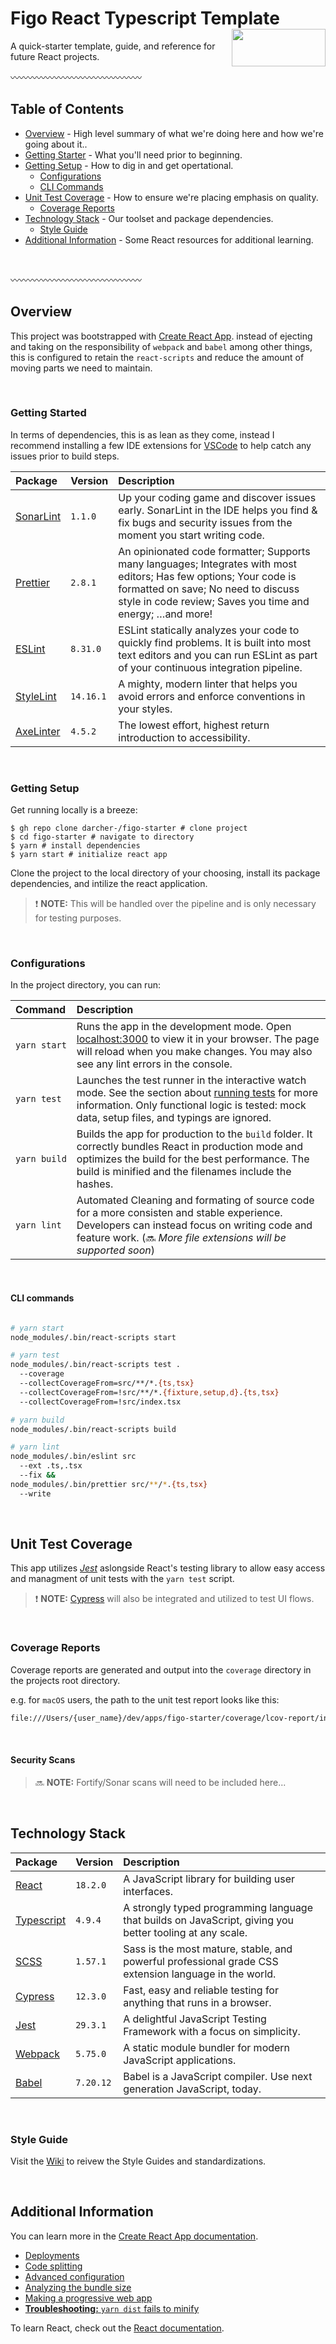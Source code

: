 # Figo React Typescript Template [<img align="right" alt src="https://gist.githubusercontent.com/darcher-/b2156141811e92f5d43e02b70d891211/raw/c2b447fbb85ec75396c57df9f61f63427c5303ba/figo-logo.svg" width="150" height="60">](https://figopetinsurance.com)
A quick-starter template, guide, and reference for future React projects.

:wavy_dash::wavy_dash::wavy_dash::wavy_dash::wavy_dash::wavy_dash::wavy_dash::wavy_dash::wavy_dash::wavy_dash::wavy_dash::wavy_dash::wavy_dash::wavy_dash::wavy_dash:

## Table of Contents

- [Overview](#overview) - High level summary of what we're doing here and how we're going about it..
- [Getting Starter](#getting-started) - What you'll need prior to beginning.
- [Getting Setup](#getting-setup) - How to dig in and get opertational.
  - [Configurations](#configurations)
  - [CLI Commands](#cli-commands)
- [Unit Test Coverage](#unit-test-coverage) - How to ensure we're placing emphasis on quality.
  - [Coverage Reports](#coverage-reports)
- [Technology Stack](#testing--code-coverage) - Our toolset and package dependencies.
  - [Style Guide](#style-guide)
- [Additional Information](#additional-information) - Some React resources for additional learning.

<br />

:wavy_dash::wavy_dash::wavy_dash::wavy_dash::wavy_dash::wavy_dash::wavy_dash::wavy_dash::wavy_dash::wavy_dash::wavy_dash::wavy_dash::wavy_dash::wavy_dash::wavy_dash:

## Overview
This project was bootstrapped with [Create React App](https://github.com/facebook/create-react-app). instead of ejecting and taking on the responsibility of `webpack` and `babel` among other things, this is configured to retain the `react-scripts` and reduce the amount of moving parts we need to maintain.

<br />

### Getting Started
In terms of dependencies, this is as lean as they come, instead I recommend installing a few IDE extensions for [VSCode](https://code.visualstudio.com/) to help catch any issues prior to build steps.

|Package|Version|Description|
|:--|:--|:--|
|[SonarLint](https://www.sonarsource.com/products/sonarlint/)|`1.1.0`|Up your coding game and discover issues early. SonarLint in the IDE helps you find & fix bugs and security issues from the moment you start writing code.|
|[Prettier](https://prettier.io/)|`2.8.1`|An opinionated code formatter; Supports many languages; Integrates with most editors; Has few options; Your code is formatted on save; No need to discuss style in code review; Saves you time and energy; &hellip;and more!|
|[ESLint](https://eslint.org/)|`8.31.0`|ESLint statically analyzes your code to quickly find problems. It is built into most text editors and you can run ESLint as part of your continuous integration pipeline.|
|[StyleLint](https://stylelint.io/)|`14.16.1`|A mighty, modern linter that helps you avoid errors and enforce conventions in your styles.|
|[AxeLinter](https://www.deque.com/axe/linters/)|`4.5.2`|The lowest effort, highest return introduction to accessibility.|

<br />

### Getting Setup
Get running locally is a breeze:

```shell
$ gh repo clone darcher-/figo-starter # clone project
$ cd figo-starter # navigate to directory
$ yarn # install dependencies
$ yarn start # initialize react app
```

<p>Clone the project to the local directory of your choosing, install its package dependencies, and intilize the react application.</p>

> :exclamation: **NOTE:** This will be handled over the pipeline and is only necessary for testing purposes.

<br />

### Configurations
In the project directory, you can run:

|Command|Description|
|:-|:-|
|<code>yarn&nbsp;start</code>|Runs the app in the development mode. Open [localhost:3000](http://localhost:3000) to view it in your browser. The page will reload when you make changes. You may also see any lint errors in the console.|
|<code>yarn&nbsp;test</code>|Launches the test runner in the interactive watch mode. See the section about [running tests](https://facebook.github.io/create-react-app/docs/running-tests) for more information. Only functional logic is tested: mock data, setup files, and typings are ignored.|
|<code>yarn&nbsp;build</code>|Builds the app for production to the `build` folder. It correctly bundles React in production mode and optimizes the build for the best performance. The build is minified and the filenames include the hashes.|
|<code>yarn&nbsp;lint</code>|Automated Cleaning and formating of source code for a more consisten and stable experience. Developers can instead focus on writing code and feature work. (:soon: _More file extensions will be supported soon_)|

<br />

#### CLI commands
```sh

# yarn start
node_modules/.bin/react-scripts start

# yarn test
node_modules/.bin/react-scripts test .
  --coverage
  --collectCoverageFrom=src/**/*.{ts,tsx}
  --collectCoverageFrom=!src/**/*.{fixture,setup,d}.{ts,tsx}
  --collectCoverageFrom=!src/index.tsx

# yarn build
node_modules/.bin/react-scripts build

# yarn lint
node_modules/.bin/eslint src
  --ext .ts,.tsx
  --fix &&
node_modules/.bin/prettier src/**/*.{ts,tsx}
  --write

```

<br />

## Unit Test Coverage
This app utilizes [_Jest_](https://jestjs.io/) aslongside React's testing library to allow easy access and managment of unit tests with the `yarn test` script.

> :exclamation: **NOTE:** [Cypress](https://cypress.io/) will also be integrated and utilized to test UI flows.

<br />

### Coverage Reports
Coverage reports are generated and output into the `coverage` directory in the projects root directory.

e.g. for `macOS` users, the path to the unit test report looks like this:

```sh
file:///Users/{user_name}/dev/apps/figo-starter/coverage/lcov-report/index.html
```

<br />

#### Security Scans

> :soon: **NOTE:** Fortify/Sonar scans will need to be included here...

<br />

## Technology Stack
Package | Version | Description |
|:-|:-|:-|
|[React](https://reactjs.org/)|`18.2.0`|A JavaScript library for building user interfaces.|
|[Typescript](https://www.typescriptlang.org/)|`4.9.4`|A strongly typed programming language that builds on JavaScript, giving you better tooling at any scale.|
|[SCSS](https://sass-lang.com/)|`1.57.1`|Sass is the most mature, stable, and powerful professional grade CSS extension language in the world.|
|[Cypress](https://www.cypress.io/)|`12.3.0`|Fast, easy and reliable testing for anything that runs in a browser.|
|[Jest](https://jestjs.io/)|`29.3.1`|A delightful JavaScript Testing Framework with a focus on simplicity.|
|[Webpack](https://webpack.js.org/)|`5.75.0`|A static module bundler for modern JavaScript applications. |
|[Babel](https://babeljs.io/)|`7.20.12`|Babel is a JavaScript compiler. Use next generation JavaScript, today.|

<br />

### Style Guide
Visit the [Wiki](https://github.com/darcher-figo/figo-rts/wiki) to reivew the Style Guides and standardizations.

<br />

## Additional Information
You can learn more in the [Create React App documentation](https://facebook.github.io/create-react-app/docs/getting-started).

- [Deployments](https://facebook.github.io/create-react-app/docs/deployment)
- [Code splitting](https://facebook.github.io/create-react-app/docs/code-splitting)
- [Advanced configuration](https://facebook.github.io/create-react-app/docs/advanced-configuration)
- [Analyzing the bundle size](https://facebook.github.io/create-react-app/docs/analyzing-the-bundle-size)
- [Making a progressive web app](https://facebook.github.io/create-react-app/docs/making-a-progressive-web-app)
- [**Troubleshooting:** `yarn dist` fails to minify](https://facebook.github.io/create-react-app/docs/troubleshooting#npm-run-build-fails-to-minify)

</dl>

To learn React, check out the [React documentation](https://reactjs.org/).
